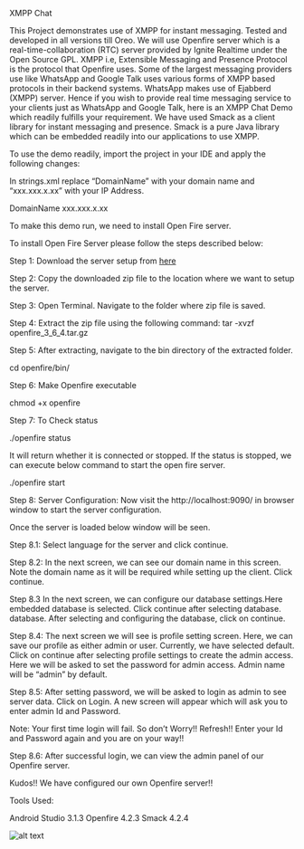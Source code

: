 	 	 	
XMPP Chat

This Project demonstrates use of XMPP for instant messaging. Tested and developed in all versions till Oreo. We will use Openfire server which is a real-time-collaboration (RTC) server provided by Ignite Realtime under the Open Source GPL. XMPP i.e, Extensible Messaging and Presence Protocol is the protocol that Openfire uses. Some of the largest messaging providers use like WhatsApp and Google Talk uses various forms of XMPP based protocols in their backend systems. WhatsApp makes use of Ejabberd (XMPP) server. Hence if you wish to provide real time messaging service to your clients just as WhatsApp and Google Talk, here is an XMPP Chat Demo which readily fulfills your requirement.
We have used Smack as a client library for instant messaging and presence. Smack is a pure Java library which can be embedded readily into our applications to use XMPP. 

To use the demo readily, import the project in your IDE and apply the following changes:

	
In 	strings.xml replace “DomainName” with your domain name and 	“xxx.xxx.x.xx” 	with your IP Address.

 <string name="txt_domain_name">DomainName</string>
<string name="txt_server_address">xxx.xxx.x.xx</string>

To make this demo run, we need to install Open Fire server.


To install Open Fire Server please follow the steps described below:


Step 1: Download the server setup from  <a href="https://www.igniterealtime.org/downloads/download-landing.jsp?file=openfire/openfire_4_4_0.tar.gz">here </a>


Step 2: Copy the downloaded zip file to the location where we want to setup the server.

Step 3: Open Terminal. Navigate to the folder where zip file is saved.

Step 4: Extract the zip file using the following command:
tar -xvzf openfire_3_6_4.tar.gz

Step 5: After extracting, navigate to the bin directory of the extracted folder.

cd openfire/bin/

Step 6: Make Openfire executable

chmod +x openfire

Step 7: To Check status

./openfire status

It will return whether it is connected or stopped. If the status is stopped, we can execute below command to start the open fire server.

./openfire start


Step 8: Server Configuration:
Now visit the http://localhost:9090/ in browser window to start the server configuration.

Once the server is loaded below window will be seen.




Step 8.1: Select language for the server and click continue.


Step 8.2: In the next screen, we can see our domain name in this screen. Note the domain name as it will be required while setting up the client. Click continue.


Step 8.3 In the next screen, we can configure our database settings.Here embedded database is selected. Click continue after selecting database. database. After selecting and configuring the database, click on continue.

Step 8.4: The next screen we will see is profile setting screen. Here, we can save our profile as either admin or user. Currently, we have selected default. Click on continue after selecting profile settings to create the admin access.
Here we will be asked to set the password for admin access. Admin name will be “admin” by default.


Step 8.5: After setting password, we will be asked to login as admin to see server data. Click on Login. A new screen will appear which will ask you to enter admin Id and Password.

Note: Your first time login will fail. So don’t Worry!! Refresh!! Enter your Id and Password again and you are on your way!!


Step 8.6: After successful login, we can view the admin panel of our Openfire server.


Kudos!! We have configured our own Openfire server!!


Tools Used:

Android Studio 3.1.3
Openfire 4.2.3
Smack 4.2.4

![alt text](http://dev.acquaintsoft.com/xmppchat.gif)

